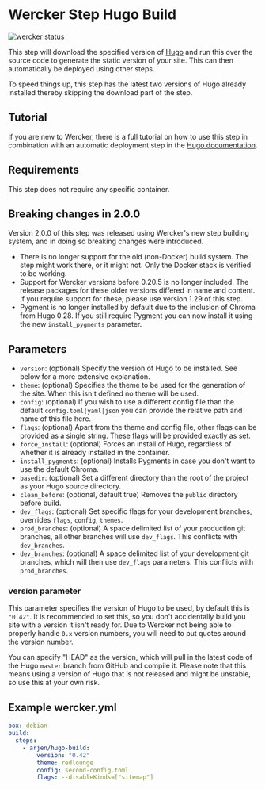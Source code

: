 # Wercker Step Hugo Build

[![wercker status](https://app.wercker.com/status/358634e8ec6ce30b40b2819ef671e273/s/master "wercker status")](https://app.wercker.com/project/byKey/358634e8ec6ce30b40b2819ef671e273)

This step will download the specified version of [Hugo](http://gohugo.io) and run this over the source code to generate the static version of your site. This can then automatically be deployed using other steps.

To speed things up, this step has the latest two versions of Hugo already installed thereby skipping the download part of the step.

## Tutorial

If you are new to Wercker, there is a full tutorial on how to use this step in combination with an automatic deployment step in the [Hugo documentation](http://gohugo.io/tutorials/automated-deployments/).

## Requirements

This step does not require any specific container.

## Breaking changes in 2.0.0

Version 2.0.0 of this step was released using Wercker's new step building system, and in doing so breaking changes were introduced.

* There is no longer support for the old (non-Docker) build system. The step might work there, or it might not. Only the Docker stack is verified to be working.
* Support for Wercker versions before 0.20.5 is no longer included. The release packages for these older versions differed in name and content. If you require support for these, please use version 1.29 of this step.
* Pygment is no longer installed by default due to the inclusion of Chroma from Hugo 0.28. If you still require Pygment you can now install it using the new `install_pygments` parameter.

## Parameters

* `version`: (optional) Specify the version of Hugo to be installed. See below for a more extensive explanation.
* `theme`: (optional) Specifies the theme to be used for the generation of the site. When this isn't defined no theme will be used.
* `config`: (optional) If you wish to use a different config file than the default `config.toml|yaml|json` you can provide the relative path and name of this file here.
* `flags`: (optional) Apart from the theme and config file, other flags can be provided as a single string. These flags will be provided exactly as set.
* `force_install`: (optional) Forces an install of Hugo, regardless of whether it is already installed in the container.
* `install_pygments`: (optional) Installs Pygments in case you don't want to use the default Chroma.
* `basedir`: (optional) Set a different directory than the root of the project as your Hugo source directory.
* `clean_before`: (optional, default true) Removes the `public` directory before build.
* `dev_flags`: (optional) Set specific flags for your development branches, overrides `flags`, `config`, `themes`.
* `prod_branches`: (optional) A space delimited list of your production git branches, all other branches will use `dev_flags`. This conflicts with `dev_branches`.
* `dev_branches`: (optional) A space delimited list of your development git branches, which will then use `dev_flags` parameters. This conflicts with `prod_branches`.

### version parameter

This parameter specifies the version of Hugo to be used, by default this is `"0.42"`. It is recommended to set this, so you don't accidentally build you site with a version it isn't ready for. Due to Wercker not being able to properly handle `0.x` version numbers, you will need to put quotes around the version number.

You can specify "HEAD" as the version, which will pull in the latest code of the Hugo `master` branch from GitHub and compile it. Please note that this means using a version of Hugo that is not released and might be unstable, so use this at your own risk.

## Example wercker.yml

```yml
box: debian
build:
  steps:
    - arjen/hugo-build:
        version: "0.42"
        theme: redlounge
        config: second-config.toml
        flags: --disableKinds=["sitemap"]
```
